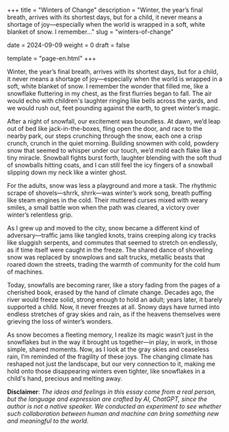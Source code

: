 +++
title = "Winters of Change"
description = "Winter, the year’s final breath, arrives with its shortest days, but for a child, it never means a shortage of joy—especially when the world is wrapped in a soft, white blanket of snow. I remember..."
slug = "winters-of-change"

date = 2024-09-09
weight = 0
draft = false

template = "page-en.html"
+++

Winter, the year’s final breath, arrives with its shortest days, but for a child, it never means a shortage of joy—especially when the world is wrapped in a soft, white blanket of snow. I remember the wonder that filled me, like a snowflake fluttering in my chest, as the first flurries began to fall. The air would echo with children's laughter ringing like bells across the yards, and we would rush out, feet pounding against the earth, to greet winter’s magic.

After a night of snowfall, our excitement was boundless. At dawn, we’d leap out of bed like jack-in-the-boxes, fling open the door, and race to the nearby park, our steps crunching through the snow, each one a crisp crunch, crunch in the quiet morning. Building snowmen with cold, powdery snow that seemed to whisper under our touch, we’d mold each flake like a tiny miracle. Snowball fights burst forth, laughter blending with the soft thud of snowballs hitting coats, and I can still feel the icy fingers of a snowball slipping down my neck like a winter ghost.

For the adults, snow was less a playground and more a task. The rhythmic scrape of shovels—shrrk, shrrk—was winter’s work song, breath puffing like steam engines in the cold. Their muttered curses mixed with weary smiles, a small battle won when the path was cleared, a victory over winter’s relentless grip.

As I grew up and moved to the city, snow became a different kind of adversary—traffic jams like tangled knots, trains creeping along icy tracks like sluggish serpents, and commutes that seemed to stretch on endlessly, as if time itself were caught in the freeze. The shared dance of shoveling snow was replaced by snowplows and salt trucks, metallic beasts that roared down the streets, trading the warmth of community for the cold hum of machines.

Today, snowfalls are becoming rarer, like a story fading from the pages of a cherished book, erased by the hand of climate change. Decades ago, the river would freeze solid, strong enough to hold an adult; years later, it barely supported a child. Now, it never freezes at all. Snowy days have turned into endless stretches of gray skies and rain, as if the heavens themselves were grieving the loss of winter’s wonders.

As snow becomes a fleeting memory, I realize its magic wasn’t just in the snowflakes but in the way it brought us together—in play, in work, in those simple, shared moments. Now, as I look at the gray skies and ceaseless rain, I’m reminded of the fragility of these joys. The changing climate has reshaped not just the landscape, but our very connection to it, making me hold onto those disappearing winters even tighter, like snowflakes in a child's hand, precious and melting away.

**Disclaimer**: *The ideas and feelings in this essay come from a real person, but the language and expression are crafted by AI, ChatGPT, since the author is not a native speaker. We conducted an experiment to see whether such collaboration between human and machine can bring something new and meaningful to the world.*